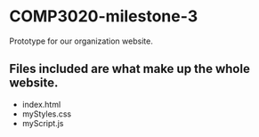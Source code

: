 # COMP3020-milestone-3
Prototype for our organization website.


## Files included are what make up the whole website.
 - index.html
 - myStyles.css
 - myScript.js
